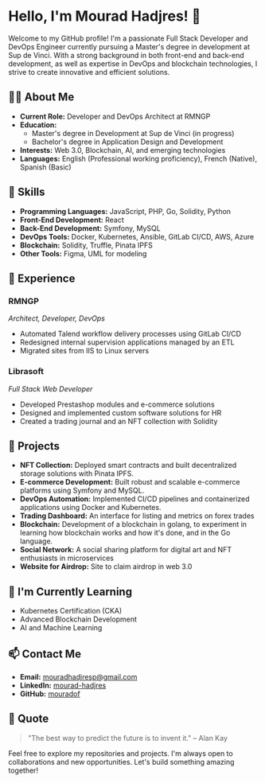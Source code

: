 # Hello, I'm Mourad Hadjres! 👋

Welcome to my GitHub profile! I'm a passionate Full Stack Developer and DevOps Engineer currently pursuing a Master's degree in development at Sup de Vinci. With a strong background in both front-end and back-end development, as well as expertise in DevOps and blockchain technologies, I strive to create innovative and efficient solutions.

## 🧑‍💻 About Me

- **Current Role:** Developer and DevOps Architect at RMNGP
- **Education:** 
  - Master's degree in Development at Sup de Vinci (in progress)
  - Bachelor's degree in Application Design and Development
- **Interests:** Web 3.0, Blockchain, AI, and emerging technologies
- **Languages:** English (Professional working proficiency), French (Native), Spanish (Basic)

## 🔧 Skills

- **Programming Languages:** JavaScript, PHP, Go, Solidity, Python
- **Front-End Development:** React
- **Back-End Development:** Symfony, MySQL
- **DevOps Tools:** Docker, Kubernetes, Ansible, GitLab CI/CD, AWS, Azure
- **Blockchain:** Solidity, Truffle, Pinata IPFS
- **Other Tools:** Figma, UML for modeling

## 💼 Experience

### RMNGP
*Architect, Developer, DevOps*
- Automated Talend workflow delivery processes using GitLab CI/CD
- Redesigned internal supervision applications managed by an ETL
- Migrated sites from IIS to Linux servers

### Librasoft
*Full Stack Web Developer*
- Developed Prestashop modules and e-commerce solutions
- Designed and implemented custom software solutions for HR
- Created a trading journal and an NFT collection with Solidity

## 🚀 Projects

- **NFT Collection:** Deployed smart contracts and built decentralized storage solutions with Pinata IPFS.
- **E-commerce Development:** Built robust and scalable e-commerce platforms using Symfony and MySQL.
- **DevOps Automation:** Implemented CI/CD pipelines and containerized applications using Docker and Kubernetes.
- **Trading Dashboard:** An interface for listing and metrics on forex trades
- **Blockchain:** Development of a blockchain in golang, to experiment in learning how blockchain works and how it's done, and in the Go language.
- **Social Network:** A social sharing platform for digital art and NFT enthusiasts in microservices
- **Website for Airdrop:** Site to claim airdrop in web 3.0

## 🌱 I'm Currently Learning

- Kubernetes Certification (CKA)
- Advanced Blockchain Development
- AI and Machine Learning

## 📫 Contact Me

- **Email:** mouradhadjresp@gmail.com
- **LinkedIn:** [mourad-hadjres](https://www.linkedin.com/in/mouradhadjres)
- **GitHub:** [mouradof](https://github.com/mouradof)

## 📝 Quote

> "The best way to predict the future is to invent it." – Alan Kay

Feel free to explore my repositories and projects. I'm always open to collaborations and new opportunities. Let's build something amazing together!
